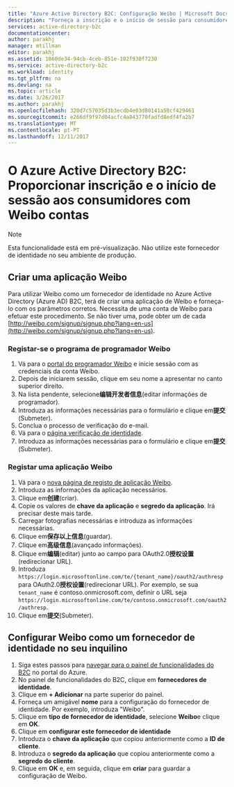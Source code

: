 ```yaml
---
title: "Azure Active Directory B2C: Configuração Weibo | Microsoft Docs"
description: "Forneça a inscrição e o início de sessão para consumidores com contas de Weibo nas aplicações que estejam protegidas pelo Azure Active Directory B2C."
services: active-directory-b2c
documentationcenter: 
author: parakhj
manager: mtillman
editor: parakhj
ms.assetid: 1860de34-94cb-4ceb-851e-102f930f7230
ms.service: active-directory-b2c
ms.workload: identity
ms.tgt_pltfrm: na
ms.devlang: na
ms.topic: article
ms.date: 3/26/2017
ms.author: parakhj
ms.openlocfilehash: 320d7c57035d3b3ecdb4e03d80141a58cf429461
ms.sourcegitcommit: e266df9f97d04acfc4a843770fadfd8edf4fa2b7
ms.translationtype: MT
ms.contentlocale: pt-PT
ms.lasthandoff: 12/11/2017
---
```

# <a name="azure-active-directory-b2c-provide-sign-up-and-sign-in-to-consumers-with-weibo-accounts"></a>O Azure Active Directory B2C: Proporcionar inscrição e o início de sessão aos consumidores com Weibo contas

> [!NOTE]
> Esta funcionalidade está em pré-visualização. Não utilize este fornecedor de identidade no seu ambiente de produção.
> 

## <a name="create-a-weibo-application"></a>Criar uma aplicação Weibo

Para utilizar Weibo como um fornecedor de identidade no Azure Active Directory (Azure AD) B2C, terá de criar uma aplicação de Weibo e forneça-lo com os parâmetros corretos. Necessita de uma conta de Weibo para efetuar este procedimento. Se não tiver uma, pode obter um de cada [http://weibo.com/signup/signup.php?lang=en-us](http://weibo.com/signup/signup.php?lang=en-us).

### <a name="register-for-the-weibo-developer-program"></a>Registar-se o programa de programador Weibo

1. Vá para o [portal do programador Weibo](http://open.weibo.com/) e inicie sessão com as credenciais da conta Weibo.
2. Depois de iniciarem sessão, clique em seu nome a apresentar no canto superior direito.
3. Na lista pendente, selecione**编辑开发者信息**(editar informações de programador).
4. Introduza as informações necessárias para o formulário e clique em**提交**(Submeter).
5. Conclua o processo de verificação do e-mail.
6. Vá para o [página verificação de identidade](http://open.weibo.com/developers/identity/edit).
7. Introduza as informações necessárias para o formulário e clique em**提交**(Submeter).

### <a name="register-a-weibo-application"></a>Registar uma aplicação Weibo

1. Vá para o [nova página de registo de aplicação Weibo](http://open.weibo.com/apps/new).
2. Introduza as informações da aplicação necessários.
3. Clique em**创建**(criar).
4. Copie os valores de **chave da aplicação** e **segredo da aplicação**. Irá precisar deste mais tarde.
5. Carregar fotografias necessárias e introduza as informações necessárias.
6. Clique em**保存以上信息**(guardar).
7. Clique em**高级信息**(avançado informações).
8. Clique em**编辑**(editar) junto ao campo para OAuth2.0**授权设置**(redirecionar URL).
9. Introduza `https://login.microsoftonline.com/te/{tenant_name}/oauth2/authresp` para OAuth2.0**授权设置**(redirecionar URL). Por exemplo, se sua `tenant_name` é contoso.onmicrosoft.com, definir o URL seja `https://login.microsoftonline.com/te/contoso.onmicrosoft.com/oauth2/authresp`.
10. Clique em**提交**(Submeter).  

## <a name="configure-weibo-as-an-identity-provider-in-your-tenant"></a>Configurar Weibo como um fornecedor de identidade no seu inquilino
1. Siga estes passos para [navegar para o painel de funcionalidades do B2C](active-directory-b2c-app-registration.md#navigate-to-b2c-settings) no portal do Azure.
2. No painel de funcionalidades do B2C, clique em **fornecedores de identidade**.
3. Clique em **+ Adicionar** na parte superior do painel.
4. Forneça um amigável **nome** para a configuração do fornecedor de identidade. Por exemplo, introduza "Weibo".
5. Clique em **tipo de fornecedor de identidade**, selecione **Weibo**e clique em **OK**.
6. Clique em **configurar este fornecedor de identidade**
7. Introduza o **chave da aplicação** que copiou anteriormente como a **ID de cliente**.
8. Introduza o **segredo da aplicação** que copiou anteriormente como a **segredo do cliente**.
9. Clique em **OK** e, em seguida, clique em **criar** para guardar a configuração de Weibo.

